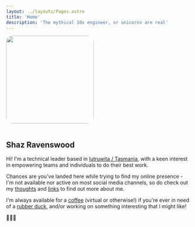 ```yaml
---
layout: ../layouts/Pages.astro
title: 'Home'
description: 'The mythical 10x engineer, or unicorns are real'
---
```


<img src="images/shaz.png" style="border-radius:1rem;height:15rem;margin-bottom: 1rem">

## Shaz Ravenswood
Hi! I'm a technical leader based in <a href="https://www.discovertasmania.com.au/" target="_blank">lutruwita /  Tasmania</a>, with a keen interest in empowering teams and individuals to do their best work.</p>

Chances are you've landed here while trying to find my online presence  - I'm not available nor active on most social media channels, so do check out my <a href="/thoughts">thoughts</a> and <a href="/links">links</a> to find out more about me.

I'm always available for a <a href="https://calendly.com/shaz-r" target="_blank">coffee</a> (virtual or otherwise!) if you're ever in need of a <a href="https://en.wikipedia.org/wiki/Rubber_duck_debugging" target="_blank">rubber duck</a>, and/or working on something interesting that I might like!</p>

🏳️‍🌈🚀